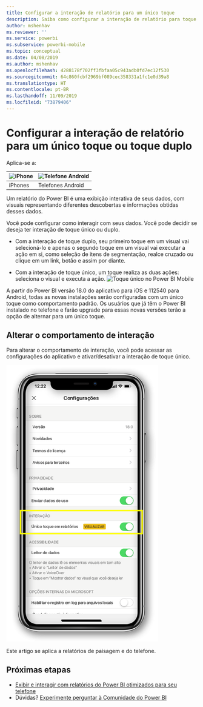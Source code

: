 ```yaml
---
title: Configurar a interação de relatório para um único toque
description: Saiba como configurar a interação de relatório para toque simples ou duplo.
author: mshenhav
ms.reviewer: ''
ms.service: powerbi
ms.subservice: powerbi-mobile
ms.topic: conceptual
ms.date: 04/08/2019
ms.author: mshenhav
ms.openlocfilehash: 4288178f702ff3fbfaa05c943adb0fd7ec12f530
ms.sourcegitcommit: 64c860fcbf2969bf089cec358331a1fc1e0d39a8
ms.translationtype: HT
ms.contentlocale: pt-BR
ms.lasthandoff: 11/09/2019
ms.locfileid: "73879406"
---
```

# <a name="configure-report-interaction-to-single-tap-or-double-tap"></a>Configurar a interação de relatório para um único toque ou toque duplo
Aplica-se a:

| ![iPhone](././media/mobile-reports-in-the-mobile-apps/ios-logo-40-px.png) | ![Telefone Android](././media/mobile-reports-in-the-mobile-apps/android-logo-40-px.png) | 
|:--- |:--- |
| iPhones |Telefones Android |

Um relatório do Power BI é uma exibição interativa de seus dados, com visuais representando diferentes descobertas e informações obtidas desses dados.

Você pode configurar como interagir com seus dados. Você pode decidir se deseja ter interação de toque único ou duplo.

* Com a interação de toque duplo, seu primeiro toque em um visual vai selecioná-lo e apenas o segundo toque em um visual vai executar a ação em si, como seleção de itens de segmentação, realce cruzado ou clique em um link, botão e assim por diante.

* Com a interação de toque único, um toque realiza as duas ações: seleciona o visual e executa a ação.
![Toque único no Power BI Mobile](./media/mobile-app-single-tap/single-tap-2.gif)


A partir do Power BI versão 18.0 do aplicativo para iOS e 112540 para Android, todas as novas instalações serão configuradas com um único toque como comportamento padrão.
Os usuários que já têm o Power BI instalado no telefone e farão upgrade para essas novas versões terão a opção de alternar para um único toque.

## <a name="change-interaction-behavior"></a>Alterar o comportamento de interação

Para alterar o comportamento de interação, você pode acessar as configurações do aplicativo e ativar/desativar a interação de toque único.

![Power BI Mobile – Alterar a interação de relatórios](./media/mobile-app-single-tap/configure-single-tap.png)

Este artigo se aplica a relatórios de paisagem e do telefone.

## <a name="next-steps"></a>Próximas etapas
* [Exibir e interagir com relatórios do Power BI otimizados para seu telefone](mobile-apps-view-phone-report.md)
* Dúvidas? [Experimente perguntar à Comunidade do Power BI](https://community.powerbi.com/)

